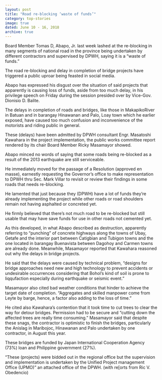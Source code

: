 ```yaml
---
layout: post
title: "Road re-blocking ‘waste of funds’"
category: top-stories
image: true
dated: June 10 - 16, 2018
archive: true
---
```


Board Member Tomas D, Abapo, Jr. last week lashed at the re-blocking in many segments of national road in the province being undertaken by different contractors and supervised by DPWH, saying it is a “waste of funds.”

The road re-blocking and delay in completion of bridge projects have triggered a public uproar being feasted in social media.

Abapo has expressed his disgust over the situation of said projects that apparently is causing loss of funds, aside from too much delay, in his privilege speech on Friday during the session presided over by Vice-Gov. Dionisio D. Balite.

The delays in completion of roads and bridges, like those in MakapikoRiver in Batuan and in barangay Hinawanan and Palo, Loay town which he earlier exposed, have caused too much confusion and inconvenience of the motorists and riding public in general.

These (delays) have been admitted by DPWH consultant Engr. Masatoshi Kawahara in the project implementation, the public works committee report rendered by its chair Board Member Ricky Masamayor showed.

Abapo minced no words of saying that some roads being re-blocked as a result of the 2013 earthquake are still serviceable.

He immediately moved for the passage of a Resolution (approved en masse), earnestly requesting the Governor’s office to make representation to DPWH thru Sec. Mark Villar to revisit or review their findings in some roads that needs re-blocking.

He lamented that just because they (DPWH) have a lot of funds they’re already implementing the project while other roads or road shoulders remain not having asphalted or concreted yet.

He firmly believed that there’s not much road to be re-blocked but still usable that may have save funds for use in other roads not cemented yet.

As this developed, in what Abapo described as destruction, apparently referring to “punching” of concrete highways along the towns of Ubay, Getafe and the interior part between Catigbian and Tubigon towns and the one located in barangay Buenavista between Dagohoy and Carmen towns are already done.
Meanwhile, Masamayor reported that Kawahara reasoned out why the delays in bridge projects.

He said that the delays were caused by technical problem, “designs for bridge approaches need new and high technology to prevent accidents or undesirable occurrences considering that Bohol’s kind of soil is prone to liqqufaction especially during earthquake or seismic event.”

Masamayor also cited bad weather conditions that hinder to achieve the target date of completion. “Aggregates and skilled manpower come from Leyte by barge, hence, a factor also adding to the loss of time.”

He cited also Kawahara’s contention that it took time to cut trees to clear the way for detour bridges. Permission had to be secure and “cutting down the affected trees are really time consuming.”
Masamayor said that despite these snags, the contractor is optimistic to finish the bridges, particularly the Anislag in Maribojoc, Hinawanan and Palo undertaken by one contractor, in August this year.

These bridges are funded by Japan International Cooperation Agency (73%) loan and Philippine government (27%).

“These (projects) were bidded out in the regional office but the supervision and implementation is undertaken by the Unified Project management Office (UPMO)” an attached office of the DPWH. (with re[orts from Ric V. Obedencio)